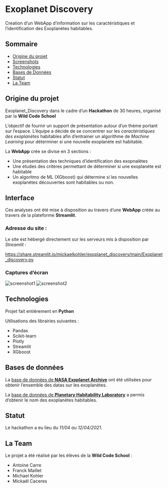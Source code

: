 # Exoplanet Discovery
Creation d’un WebApp d’information sur les caractéristiques et l’identification des Exoplanètes habitables.

## Sommaire

* [Origine du projet](#origine-du-projet)
* [Screenshots](#interface)
* [Technologies](#technologies)
* [Bases de Données](#bases-de-données)
* [Statut](#statut)
* [La Team](#la-team)

## Origine du projet

Exoplanet_Discovery dans le cadre d’un **Hackathon** de 30 heures, organisé par la __Wild Code School__

L’objectif de fournir un support de présentation autour d’un thème portant sur l’espace. L’équipe a décide de se concentrer sur les *caractéristiques des exoplanètes* habitables afin d’entrainer un algorithme de *Machine Learning* pour déterminer si une nouvelle exoplanète est habitable.

La **WebApp** crée se divise en 3 sections : 
- Une présentation des techniques d’identification  des exopnalètes
- Une études des critères permettant de déterminer si une exoplanète est habitable
- Un algoritmo de ML (XGboost) qui détermine si les nouvelles exoplanètes découvertes sont habitables ou non.

## Interface

Ces analyses ont été mise à disposition au travers d’une __WebApp__ créée au travers de la plateforme __Streamlit__.

### Adresse du site :

Le site est hébergé directement sur les serveurs mis à disposition par *Streamlit* :

https://share.streamlit.io/mickaelkohler/exoplanet_discovery/main/Exoplanet_discovery.py

### Captures d’écran

![screenshot1](./Ressources/screenshot1.png)
![screenshot2](./Ressources/screenshot2.png)

## Technologies 

Projet fait entièrement en **Python**

Utilisations des librairies suivantes : 
 - Pandas
 - Scikit-learn
 - Plotly
 - Streamlit
 - XGboost

## Bases de données 

La [base de données de **NASA Exoplanet Archive**](https://exoplanetarchive.ipac.caltech.edu/cgi-bin/TblView/nph-tblView?app=ExoTbls&config=PS) ont été utilisées pour obtenir l’ensemble des datas sur les exoplanètes.

La [base de données de **Planetary Habitability Laboratory**](http://phl.upr.edu/projects/habitable-exoplanets-catalog/data/database) a permis d’obtenir le nom des exoplanètes habitables. 

## Statut

Le hackathon a eu lieu du *11/04 au 12/04/2021*.

## La Team

Le projet a été réalisé par les élèves de la **Wild Code School** : 
- Antoine Carre
- Franck Maillet
- Michael Kohler
- Mickaël Caceres
